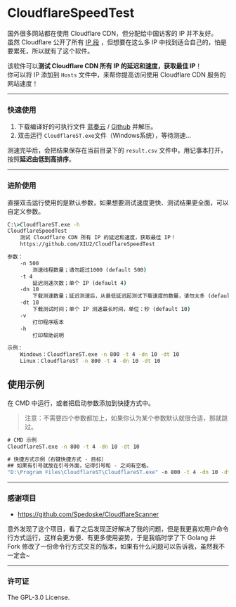 # CloudflareSpeedTest

国外很多网站都在使用 Cloudflare CDN，但分配给中国访客的 IP 并不友好。  
虽然 Cloudflare 公开了所有 [IP 段](https://www.cloudflare.com/ips/) ，但想要在这么多 IP 中找到适合自己的，怕是要累死，所以就有了这个软件。  

该软件可以**测试 Cloudflare CDN 所有 IP 的延迟和速度，获取最佳 IP**！  
你可以将 IP 添加到 `Hosts` 文件中，来帮你提高访问使用 Cloudflare CDN 服务的网站速度！  

****
### 快速使用

1. 下载编译好的可执行文件 [蓝奏云](https://www.lanzoux.com/b0742hkxe) / [Github](https://github.com/XIU2/CloudflareSpeedTest/releases) 并解压。  
2. 双击运行 `CloudflareST.exe`文件（Windows系统），等待测速...  

测速完毕后，会把结果保存在当前目录下的 `result.csv` 文件中，用记事本打开，按照**延迟由低到高排序**。  

****
### 进阶使用

直接双击运行使用的是默认参数，如果想要测试速度更快、测试结果更全面，可以自定义参数。  
``` cmd
C:\>CloudflareST.exe -h
CloudflareSpeedTest
    测试 Cloudflare CDN 所有 IP 的延迟和速度，获取最佳 IP！
    https://github.com/XIU2/CloudflareSpeedTest

参数：
    -n 500
        测速线程数量；请勿超过1000 (default 500)
    -t 4
        延迟测速次数；单个 IP (default 4)
    -dn 10
        下载测速数量；延迟测速后，从最低延迟起测试下载速度的数量，请勿太多 (default 10)
    -dt 10
        下载测试时间；单个 IP 测速最长时间，单位：秒 (default 10)
    -v
        打印程序版本
    -h
        打印帮助说明

示例：
    Windows：CloudflareST.exe -n 800 -t 4 -dn 10 -dt 10
    Linux：CloudflareST -n 800 -t 4 -dn 10 -dt 10
```

## 使用示例

在 CMD 中运行，或者把启动参数添加到快捷方式中。  
> 注意：不需要四个参数都加上，如果你认为某个参数默认就很合适，那就跳过。
``` cmd
# CMD 示例
CloudflareST.exe -n 800 -t 4 -dn 10 -dt 10
```
``` cmd
# 快捷方式示例（右键快捷方式 - 目标）
## 如果有引号就放在引号外面，记得引号和 - 之间有空格。
"D:\Program Files\CloudflareST\CloudflareST.exe" -n 800 -t 4 -dn 10 -dt 10
```

****
### 感谢项目
* https://github.com/Spedoske/CloudflareScanner

意外发现了这个项目，看了之后发现正好解决了我的问题，但是我更喜欢用户命令行方式运行，这样会更方便、有更多使用姿势，于是我临时学了下 Golang 并 Fork 修改了一份命令行方式交互的版本，如果有什么问题可以告诉我，虽然我不一定会~

****
### 许可证
The GPL-3.0 License.
